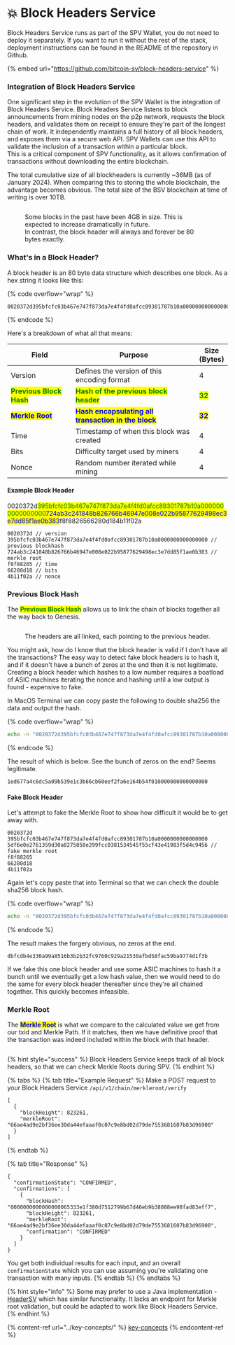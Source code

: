 # 💥 Block Headers Service

Block Headers Service runs as part of the SPV Wallet, you do not need to deploy it separately. If you want to run it without the rest of the stack, deployment instructions can be found in the README of the repository in Github.

{% embed url="https://github.com/bitcoin-sv/block-headers-service" %}

### **Integration of** Block Headers Service

One significant step in the evolution of the SPV Wallet is the integration of Block Headers Service. Block Headers Service listens to block announcements from mining nodes on the p2p network, requests the block headers, and validates them on receipt to ensure they're part of the longest chain of work. It independently maintains a full history of all block headers, and exposes them via a secure web API. SPV Wallets can use this API to validate the inclusion of a transaction within a particular block.\
This is a critical component of SPV functionality, as it allows confirmation of transactions without downloading the entire blockchain.

The total cumulative size of all blockheaders is currently \~36MB (as of January 2024). When comparing this to storing the whole blockchain, the advantage becomes obvious. The total size of the BSV blockchain at time of writing is over 10TB.

<figure><picture><source srcset="../.gitbook/assets/RPReplay_Final1702566030-ezgif.com-effects.gif" media="(prefers-color-scheme: dark)"><img src="../.gitbook/assets/RPReplay_Final1702566030.gif" alt=""></picture><figcaption><p>Some blocks in the past have been 4GB in size. This is expected to increase dramatically in future. <br>In contrast, the block header will always and forever be 80 bytes exactly.</p></figcaption></figure>

### What's in a Block Header?

A block header is an 80 byte data structure which describes one block. As a hex string it looks like this:

{% code overflow="wrap" %}
```
0020372d395bfcfc03b467e747f873da7e4f4fd0afcc89301787b10a0000000000000000724ab3c241848b826766b46947e008e022b95877629498ec3e7dd85f1ae0b383f8f8826566280d184b11f02a
```
{% endcode %}

Here's a breakdown of what all that means:

<table><thead><tr><th width="202">Field</th><th width="438.3333333333333">Purpose</th><th>Size (Bytes)</th></tr></thead><tbody><tr><td>Version</td><td>Defines the version of this encoding format</td><td>4</td></tr><tr><td><mark style="color:green;"><strong>Previous Block Hash</strong></mark></td><td><mark style="color:green;"><strong>Hash of the previous block header</strong></mark></td><td><mark style="color:green;"><strong>32</strong></mark></td></tr><tr><td><mark style="color:blue;"><strong>Merkle Root</strong></mark></td><td><mark style="color:blue;"><strong>Hash encapsulating all transaction in the block</strong></mark></td><td><mark style="color:blue;"><strong>32</strong></mark></td></tr><tr><td>Time</td><td>Timestamp of when this block was created</td><td>4</td></tr><tr><td>Bits</td><td>Difficulty target used by miners</td><td>4</td></tr><tr><td>Nonce</td><td>Random number iterated while mining</td><td>4</td></tr></tbody></table>

#### Example Block Header

0020372d<mark style="color:green;">395bfcfc03b467e747f873da7e4f4fd0afcc89301787b10a0000000000000000</mark><mark style="color:blue;">724ab3c241848b826766b46947e008e022b95877629498ec3e7dd85f1ae0b383</mark>f8f8826566280d184b11f02a

```
0020372d // version
395bfcfc03b467e747f873da7e4f4fd0afcc89301787b10a0000000000000000 // previous blockhash
724ab3c241848b826766b46947e008e022b95877629498ec3e7dd85f1ae0b383 // merkle root
f8f88265 // time
66280d18 // bits
4b11f02a // nonce
```

### Previous Block Hash

The <mark style="color:green;">**Previous Block Hash**</mark> allows us to link the chain of blocks together all the way back to Genesis.&#x20;

<div data-full-width="false">

<figure><picture><source srcset="../.gitbook/assets/headers-ezgif.com-effects.gif" media="(prefers-color-scheme: dark)"><img src="../.gitbook/assets/headers.gif" alt=""></picture><figcaption><p>The headers are all linked, each pointing to the previous header.</p></figcaption></figure>

</div>

You might ask, how do I know that the block header is valid if I don't have all the transactions? The easy way to detect fake block headers is to hash it, and if it doesn't have a bunch of zeros at the end then it is not legitimate. Creating a block header which hashes to a low number requires a boatload of ASIC machines iterating the nonce and hashing until a low output is found - expensive to fake.

In MacOS Terminal we can copy paste the following to double sha256 the data and output the hash.

{% code overflow="wrap" %}
```bash
echo -n "0020372d395bfcfc03b467e747f873da7e4f4fd0afcc89301787b10a0000000000000000724ab3c241848b826766b46947e008e022b95877629498ec3e7dd85f1ae0b383f8f8826566280d184b11f02a" | xxd -r -p | shasum -a 256 -b | xxd -r -p | shasum -a 256
```
{% endcode %}

The result of which is below. See the bunch of zeros on the end? Seems legitimate.

```
1ed677a4c6dc5a09b539e1c3b66cb60eef2fa6e164b54f010000000000000000
```

#### Fake Block Header

Let's attempt to fake the Merkle Root to show how difficult it would be to get away with.

```
0020372d
395bfcfc03b467e747f873da7e4f4fd0afcc89301787b10a0000000000000000
5df6e0e2761359d30a8275058e299fcc0381534545f55cf43e41983f5d4c9456 // fake merkle root
f8f88265
66280d18
4b11f02a
```

Again let's copy paste that into Terminal so that we can check the double sha256 block hash.

{% code overflow="wrap" %}
```bash
echo -n "0020372d395bfcfc03b467e747f873da7e4f4fd0afcc89301787b10a00000000000000005df6e0e2761359d30a8275058e299fcc0381534545f55cf43e41983f5d4c9456f8f8826566280d184b11f02a" | xxd -r -p | shasum -a 256 -b | xxd -r -p | shasum -a 256
```
{% endcode %}

The result makes the forgery obvious, no zeros at the end.

```
dbfcdb4e330a99a8516b3b2b32fc9760c929a21530afbd58fac59ba9774d1f3b
```

If we fake this one block header and use some ASIC machines to hash it a bunch until we eventually get a low hash value, then we would need to do the same for every block header thereafter since they're all chained together. This quickly becomes infeasible.

### Merkle Root

The <mark style="color:blue;">**Merkle Root**</mark> is what we compare to the calculated value we get from our txid and Merkle Path. If it matches, then we have definitive proof that the transaction was indeed included within the block with that header.

<div data-full-width="false">

<figure><picture><source srcset="../.gitbook/assets/ezgif.com-effects.gif" media="(prefers-color-scheme: dark)"><img src="../.gitbook/assets/merkle proof.gif" alt=""></picture><figcaption></figcaption></figure>

</div>

{% hint style="success" %}
Block Headers Service keeps track of all block headers, so that we can check Merkle Roots during SPV.
{% endhint %}

{% tabs %}
{% tab title="Example Request" %}
Make a POST request to your Block Headers Service `/api/v1/chain/merkleroot/verify`

```
[
  {
    "blockHeight": 823261,
    "merkleRoot": "66ae4ad9e2bf36ee30da44efaaaf0c07c9e8bd02d79de7553681607b83d96900"
  }
]
```
{% endtab %}

{% tab title="Response" %}
```
{
  "confirmationState": "CONFIRMED",
  "confirmations": [
    {
      "blockHash": "0000000000000000065333e1f380d7512799b67d46eb9b38088ee98fad83eff7",
      "blockHeight": 823261,
      "merkleRoot": "66ae4ad9e2bf36ee30da44efaaaf0c07c9e8bd02d79de7553681607b83d96900",
      "confirmation": "CONFIRMED"
    }
  ]
}
```

You get both individual results for each input, and an overall `confirmationState` which you can use assuming you're validating one transaction with many inputs.
{% endtab %}
{% endtabs %}

{% hint style="info" %}
Some may prefer to use a Java implementation - [HeaderSV](https://github.com/bitcoin-sv/block-headers-client/) which has similar functionality. It lacks an endpoint for Merkle root validation, but could be adapted to work like Block Headers Service.
{% endhint %}



{% content-ref url="../key-concepts/" %}
[key-concepts](../key-concepts/)
{% endcontent-ref %}
